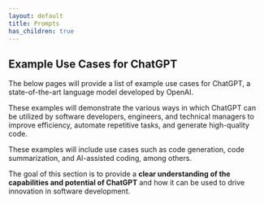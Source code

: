 ```yaml
---
layout: default
title: Prompts
has_children: true
---
```


## Example Use Cases for ChatGPT

The below pages will provide a list of example use cases for ChatGPT, a state-of-the-art language model developed by OpenAI. 

These examples will demonstrate the various ways in which ChatGPT can be utilized by software developers, engineers, and technical managers to improve efficiency, automate repetitive tasks, and generate high-quality code. 

These examples will include use cases such as code generation, code summarization, and AI-assisted coding, among others. 

The goal of this section is to provide a **clear understanding of the capabilities and potential of ChatGPT** and how it can be used to drive innovation in software development.
